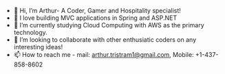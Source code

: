 - 👋 Hi, I’m Arthur- A Coder, Gamer and Hospitality specialist!
- 👀 I love building MVC applications in Spring and ASP.NET
- 🌱 I’m currently studying Cloud Computing with AWS as the primary technology.
- 💞️ I’m looking to collaborate with other enthusiatic coders on any interesting ideas!
- 📫 How to reach me - mail: arthur.tristram1@gmail.com, Mobile: +1-437-858-8602

<!---
Arthur-0896/Arthur-0896 is a ✨ special ✨ repository because its `README.md` (this file) appears on your GitHub profile.
You can click the Preview link to take a look at your changes.
--->
